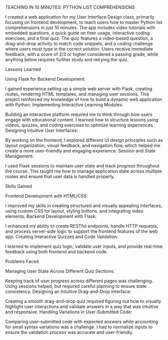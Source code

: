 TEACHING IN 10 MINUTES: PYTHON LIST COMPREHENSIONS

I created a web application for my User Interface Design class, primarily focusing on frontend development, to teach users how to master Python list comprehensions in just 10 minutes. The app includes video tutorials with embedded questions, a quick guide on their usage, interactive coding exercises, and a final quiz. The quiz features a video-based question, a drag-and-drop activity to match code snippets, and a coding challenge where users must type in the correct solution. Users receive immediate feedback, with a score of 2/3 or higher considered a passing grade, while anything below requires further study and retrying the quiz.

Lessons Learned

Using Flask for Backend Development:

I gained experience setting up a simple web server with Flask, creating routes, rendering HTML templates, and managing user sessions. This project reinforced my knowledge of how to build a dynamic web application with Python.
Implementing Interactive Learning Modules:

Building an interactive platform required me to think through how users engage with educational content. I learned how to structure lessons using videos, quizzes, and coding exercises to optimize learning experiences.
Designing Intuitive User Interfaces:

By working on the frontend, I explored different UI design principles such as layout organization, visual feedback, and navigation flow, which helped me create a more user-friendly and engaging experience.
Session and State Management:

I used Flask sessions to maintain user state and track progress throughout the course. This taught me how to manage application state across multiple routes and ensure that user data is handled properly.

Skills Gained

Frontend Development with HTML/CSS:

I improved my skills in creating structured and visually appealing interfaces, using custom CSS for layout, styling buttons, and integrating video elements.
Backend Development with Flask:

I enhanced my ability to create RESTful endpoints, handle HTTP requests, and process server-side logic to support the frontend features of the web app.
Creating Interactive Quizzes and Code Validation:

I learned to implement quiz logic, validate user inputs, and provide real-time feedback using both frontend and backend code.

Problems Faced

Managing User State Across Different Quiz Sections:

Keeping track of user progress across different pages was challenging. Using sessions helped, but required careful planning to ensure state consistency.
Designing an Intuitive Drag-and-Drop Interface:

Creating a smooth drag-and-drop quiz required figuring out how to visually highlight user interactions and validate answers in a way that was intuitive and responsive.
Handling Variations in User-Submitted Code:

Comparing user-submitted code with expected answers while accounting for small syntax variations was a challenge. I had to normalize inputs to ensure the validation process was accurate and user-friendly.
